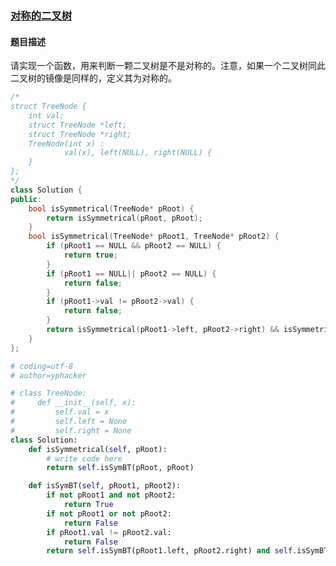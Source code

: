### [对称的二叉树](https://www.nowcoder.com/practice/ff05d44dfdb04e1d83bdbdab320efbcb?tpId=13&tqId=11211&tPage=3&rp=3&ru=/ta/coding-interviews&qru=/ta/coding-interviews/question-ranking)
#### 题目描述
请实现一个函数，用来判断一颗二叉树是不是对称的。注意，如果一个二叉树同此二叉树的镜像是同样的，定义其为对称的。
```c++
/*
struct TreeNode {
    int val;
    struct TreeNode *left;
    struct TreeNode *right;
    TreeNode(int x) :
            val(x), left(NULL), right(NULL) {
    }
};
*/
class Solution {
public:
    bool isSymmetrical(TreeNode* pRoot) {
        return isSymmetrical(pRoot, pRoot);
    }
    bool isSymmetrical(TreeNode* pRoot1, TreeNode* pRoot2) {
        if (pRoot1 == NULL && pRoot2 == NULL) {
            return true;
        }
        if (pRoot1 == NULL|| pRoot2 == NULL) {
            return false;
        }
        if (pRoot1->val != pRoot2->val) {
            return false;
        }
        return isSymmetrical(pRoot1->left, pRoot2->right) && isSymmetrical(pRoot1->right, pRoot2->left);
    }
};
```

```python
# coding=utf-8
# author=yphacker

# class TreeNode:
#     def __init__(self, x):
#         self.val = x
#         self.left = None
#         self.right = None
class Solution:
    def isSymmetrical(self, pRoot):
        # write code here
        return self.isSymBT(pRoot, pRoot)

    def isSymBT(self, pRoot1, pRoot2):
        if not pRoot1 and not pRoot2:
            return True
        if not pRoot1 or not pRoot2:
            return False
        if pRoot1.val != pRoot2.val:
            return False
        return self.isSymBT(pRoot1.left, pRoot2.right) and self.isSymBT(pRoot1.right, pRoot2.left)
```